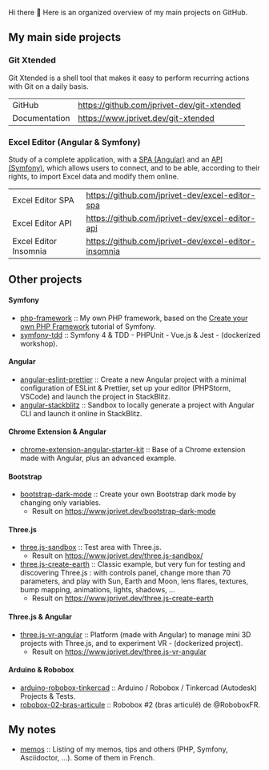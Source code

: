 Hi there 👋 Here is an organized overview of my main projects on GitHub.

## My main side projects

### Git Xtended

Git Xtended is a shell tool that makes it easy to perform recurring actions with Git on a daily basis.

|||
|---|---|
| GitHub | https://github.com/jprivet-dev/git-xtended |
| Documentation | https://www.jprivet.dev/git-xtended |

### Excel Editor (Angular & Symfony)

Study of a complete application, with a [SPA (Angular)](https://github.com/jprivet-dev/excel-editor-spa)  and an [API (Symfony)](https://github.com/jprivet-dev/excel-editor-api), which allows users to connect, and to be able, according to their rights, to import Excel data and modify them online.

|||
|---|---|
| Excel Editor SPA | https://github.com/jprivet-dev/excel-editor-spa |
| Excel Editor API | https://github.com/jprivet-dev/excel-editor-api |
| Excel Editor Insomnia | https://github.com/jprivet-dev/excel-editor-insomnia |

## Other projects

#### Symfony

* [php-framework](https://github.com/jprivet-dev/php-framework) :: My own PHP framework, based on the [Create your own PHP Framework](https://symfony.com/doc/current/create_framework/index.html) tutorial of Symfony.
* [symfony-tdd](https://github.com/jprivet-dev/symfony-tdd) :: Symfony 4 & TDD - PHPUnit - Vue.js & Jest - (dockerized workshop).

#### Angular

* [angular-eslint-prettier](https://github.com/jprivet-dev/angular-eslint-prettier) :: Create a new Angular project with a minimal configuration of ESLint & Prettier, set up your editor (PHPStorm, VSCode) and launch the project in StackBlitz.
* [angular-stackblitz](https://github.com/jprivet-dev/angular-stackblitz) :: Sandbox to locally generate a project with Angular CLI and launch it online in StackBlitz.

#### Chrome Extension & Angular

* [chrome-extension-angular-starter-kit](https://github.com/jprivet-dev/chrome-extension-angular-starter-kit) :: Base of a Chrome extension made with Angular, plus an advanced example.

#### Bootstrap

* [bootstrap-dark-mode](https://github.com/jprivet-dev/bootstrap-dark-mode) :: Create your own Bootstrap dark mode by changing only variables.
  * Result on https://www.jprivet.dev/bootstrap-dark-mode

#### Three.js

* [three.js-sandbox](https://github.com/jprivet-dev/three.js-sandbox) :: Test area with Three.js.
  * Result on https://www.jprivet.dev/three.js-sandbox/
* [three.js-create-earth](https://github.com/jprivet-dev/three.js-create-earth) :: Classic example, but very fun for testing and discovering Three.js : with controls panel, change more than 70 parameters, and play with Sun, Earth and Moon, lens flares, textures, bump mapping, animations, lights, shadows, …
  * Result on https://www.jprivet.dev/three.js-create-earth

#### Three.js & Angular

* [three.js-vr-angular](https://github.com/jprivet-dev/three.js-vr-angular) :: Platform (made with Angular) to manage mini 3D projects with Three.js, and to experiment VR - (dockerized project). 
  * Result on https://www.jprivet.dev/three.js-vr-angular

#### Arduino & Robobox

* [arduino-robobox-tinkercad](https://github.com/jprivet-dev/arduino-robobox-tinkercad) :: Arduino / Robobox / Tinkercad (Autodesk) Projects & Tests.
* [robobox-02-bras-articule](https://github.com/jprivet-dev/robobox-02-bras-articule) :: Robobox #2 (bras articulé) de @RoboboxFR.

## My notes

* [memos](https://github.com/jprivet-dev/memos) :: Listing of my memos, tips and others (PHP, Symfony, Asciidoctor, ...). Some of them in French.
